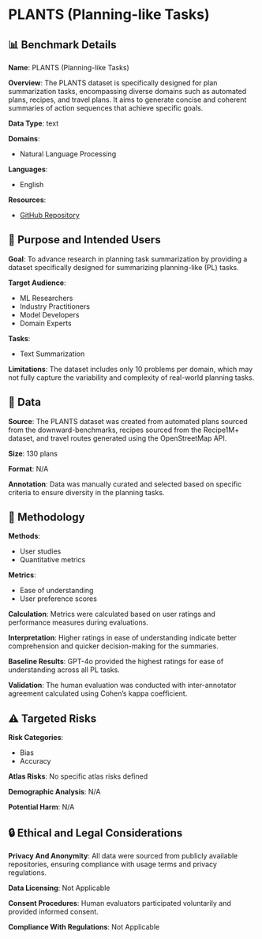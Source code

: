 # PLANTS (Planning-like Tasks)

## 📊 Benchmark Details

**Name**: PLANTS (Planning-like Tasks)

**Overview**: The PLANTS dataset is specifically designed for plan summarization tasks, encompassing diverse domains such as automated plans, recipes, and travel plans. It aims to generate concise and coherent summaries of action sequences that achieve specific goals.

**Data Type**: text

**Domains**:
- Natural Language Processing

**Languages**:
- English

**Resources**:
- [GitHub Repository](https://github.com/VishalPallagani/PLANTS-benchmark)

## 🎯 Purpose and Intended Users

**Goal**: To advance research in planning task summarization by providing a dataset specifically designed for summarizing planning-like (PL) tasks.

**Target Audience**:
- ML Researchers
- Industry Practitioners
- Model Developers
- Domain Experts

**Tasks**:
- Text Summarization

**Limitations**: The dataset includes only 10 problems per domain, which may not fully capture the variability and complexity of real-world planning tasks.

## 💾 Data

**Source**: The PLANTS dataset was created from automated plans sourced from the downward-benchmarks, recipes sourced from the Recipe1M+ dataset, and travel routes generated using the OpenStreetMap API.

**Size**: 130 plans

**Format**: N/A

**Annotation**: Data was manually curated and selected based on specific criteria to ensure diversity in the planning tasks.

## 🔬 Methodology

**Methods**:
- User studies
- Quantitative metrics

**Metrics**:
- Ease of understanding
- User preference scores

**Calculation**: Metrics were calculated based on user ratings and performance measures during evaluations.

**Interpretation**: Higher ratings in ease of understanding indicate better comprehension and quicker decision-making for the summaries.

**Baseline Results**: GPT-4o provided the highest ratings for ease of understanding across all PL tasks.

**Validation**: The human evaluation was conducted with inter-annotator agreement calculated using Cohen’s kappa coefficient.

## ⚠️ Targeted Risks

**Risk Categories**:
- Bias
- Accuracy

**Atlas Risks**:
No specific atlas risks defined

**Demographic Analysis**: N/A

**Potential Harm**: N/A

## 🔒 Ethical and Legal Considerations

**Privacy And Anonymity**: All data were sourced from publicly available repositories, ensuring compliance with usage terms and privacy regulations.

**Data Licensing**: Not Applicable

**Consent Procedures**: Human evaluators participated voluntarily and provided informed consent.

**Compliance With Regulations**: Not Applicable
